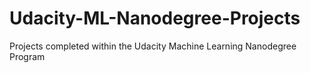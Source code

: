 # Udacity-ML-Nanodegree-Projects
Projects completed within the Udacity Machine Learning Nanodegree Program
